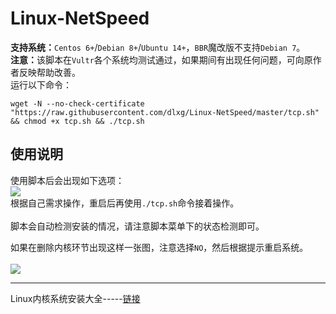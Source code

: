 # Linux-NetSpeed

<p><strong>支持系统：</strong><code>Centos 6+</code>/<code>Debian 8+</code>/<code>Ubuntu 14+</code>，<code>BBR</code>魔改版不支持<code>Debian 7</code>。<br><strong>注意：</strong>该脚本在<code>Vultr</code>各个系统均测试通过，如果期间有出现任何问题，可向原作者反映帮助改善。<br>运行以下命令：</p><pre><code>wget -N --no-check-certificate &quot;https://raw.githubusercontent.com/dlxg/Linux-NetSpeed/master/tcp.sh&quot; &amp;&amp; chmod +x tcp.sh &amp;&amp; ./tcp.sh
</code></pre><h2>使用说明</h2><p>使用脚本后会出现如下选项：<br><img src="https://www.moerats.com/usr/picture/qianyingbbr(1).png"><br>根据自己需求操作，重启后再使用<code>./tcp.sh</code>命令接着操作。<br><br>脚本会自动检测安装的情况，请注意脚本菜单下的状态检测即可。</p><p>如果在删除内核环节出现这样一张图，注意选择<code>NO</code>，然后根据提示重启系统。<br><br><img src="https://www.moerats.com/usr/picture/qianyingbbr(2).png"></p>

***


Linux内核系统安装大全-----[链接](https://github.com/iMeiji/shadowsocks_install/wiki/shadowsocksR-%E4%B8%80%E9%94%AE%E5%AE%89%E8%A3%85)

